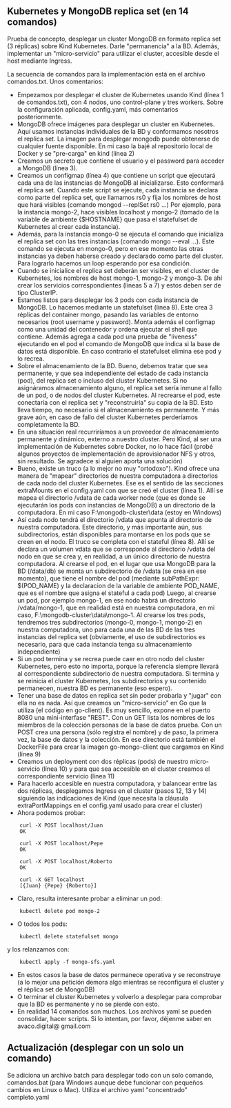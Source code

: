 ## Kubernetes y MongoDB replica set (en 14 comandos)

Prueba de concepto,  desplegar un cluster MongoDB en formato replica set (3 réplicas) sobre Kind Kubernetes. Darle "permanencia" a la BD. Además, implementar un "micro-servicio" para utilizar el cluster, accesible desde el host mediante Ingress.

La secuencia de comandos para la implementación está en el archivo comandos.txt. Unos comentarios:

- Empezamos por desplegar el cluster de Kubernetes usando Kind (línea 1 de comandos.txt), con 4 nodos, uno control-plane y tres workers. Sobre la configuración aplicada, config.yaml, más comentarios posteriormente.
- MongoDB ofrece imágenes para desplegar un cluster en Kubernetes. Aquí usamos instancias individuales de la BD y conformamos nosotros el replica set. La imagen para desplegar mongodb puede obtenerse de cualquier fuente disponible. En mi caso la bajé al repositorio local de Docker y se "pre-carga" en kind (línea 2)
- Creamos un secreto que contiene el usuario y el password para acceder a MongoDB (línea 3).
- Creamos un configmap (línea 4) que contiene un script que ejecutará cada una de las instancias de MongoDB al inicializarse. Esto conformará el replica set. Cuando este script se ejecute, cada instancia se declara como parte del replica set, que llamamos rs0 y fija los nombres de host que hará visibles (comando mongod --replSet rs0 ...) Por ejemplo, para la instancia mongo-2, hace visibles localhost y mongo-2 (tomado de la variable de ambiente {$HOSTNAME} que pasa el statefulset de Kubernetes al crear cada instancia). 
- Además, para la instancia mongo-0 se ejecuta el comando que inicializa el replica set con las tres instancias (comando mongo --eval ...). Este comando se ejecuta en mongo-0, pero en ese momento las otras instancias ya deben haberse creado y declarado como parte del cluster. Para lograrlo hacemos un loop esperando por esa condición.
- Cuando se inicialice el replica set deberán ser visibles, en el cluster de Kubernetes, los nombres de host mongo-1, mongo-2 y mongo-3. De ahí crear los servicios correspondientes (líneas 5 a 7) y estos deben ser de tipo ClusterIP.
- Estamos listos para desplegar los 3 pods con cada instancia de MongoDB. Lo hacemos mediante un statefulset (línea 8). Este crea 3 réplicas del container mongo, pasando las variables de entorno necesarios (root username y password). Monta además el configmap como una unidad del contenedor y ordena ejecutar el shell que contiene. Además agrega a cada pod una prueba de "liveness" ejecutando en el pod el comando de MongoDB que indica si la base de datos está disponible. En caso contrario el statefulset elimina ese pod y lo recrea.
- Sobre el almacenamiento de la BD. Bueno, debemos tratar que sea permanente, y que sea independiente del estado de cada instancia (pod), del replica set o incluso del cluster Kubernetes. Si no asignáramos almacenamiento alguno, el replica set sería inmune al fallo de un pod, o de nodos del cluster Kubernetes. Al recrearse el pod, este conectaría con el replica set y "reconstruiría" su copia de la BD. Esto lleva tiempo, no necesario si el almacenamiento es permanente. Y más grave aún, en caso de fallo del cluster Kubernetes perderíamos completamente la BD.
- En una situación real recurriríamos a un proveedor de almacenamiento permanente y dinámico, externo a nuestro cluster. Pero Kind, al ser una implementación de Kubernetes sobre Docker, no lo hace fácil (probé algunos proyectos de implementación de aprovisionador NFS y otros, sin resultado. Se agradece si alguien aporta una solución)
- Bueno, existe un truco (a lo mejor no muy "ortodoxo"). Kind ofrece una manera de "mapear" directorios de nuestra computadora a directorios de cada nodo del cluster Kubernetes. Ese es el sentido de las secciones extraMounts en el config.yaml con que se creó el cluster (línea 1). Allí se mapea el directorio /vdata de cada worker node (que es donde se ejecutarán los pods con instancias de MongoDB) a un directorio de la computadora. En mi caso F:\mongodb-cluster\data (estoy en Windows)
- Así cada nodo tendrá el directorio /vdata que apunta al directorio de nuestra computadora. Este directorio, y más importante aún, sus subdirectorios, están disponibles para montarse en los pods que se creen en el nodo. El truco se completa con el stateful (línea 8). Allí se declara un volumen vdata que se corresponde al directorio /vdata del nodo en que se crea y, en realidad, a un único directorio de nuestra computadora. Al crearse el pod, en el lugar que usa MongoDB para la BD (/data/db) se monta un subdirectorio de /vdata (se crea en ese momento), que tiene el nombre del pod (mediante subPathExpr: $(POD_NAME) y la declaracion de la variable de ambiente POD_NAME, que es el nombre que asigna el stateful a cada pod) Luego, al crearse un pod, por ejemplo mongo-1, en ese nodo habrá un directorio /vdata/mongo-1, que en realidad está en nuestra computadora, en mi caso, F:\mongodb-cluster\data\mongo-1. Al crearse los tres pods, tendremos tres subdirectorios (mongo-0, mongo-1, mongo-2) en nuestra computadora, uno para cada una de las BD de las tres instancias del replica set (obviamente, el uso de subdirectorios es necesario, para que cada instancia tenga su almacenamiento independiente)
- Si un pod termina y se recrea puede caer en otro nodo del cluster Kubernetes, pero esto no importa, porque la referencia siempre llevará al correspondiente subdirectorio de nuestra computadora. Si termina y se reinicia el cluster Kubernetes, los subdirectorios y su contenido permanecen, nuestra BD es permanente (eso espero).
- Tener una base de datos en replica set sin poder probarla y "jugar" con ella no es nada. Así que creamos un "micro-servicio" en Go que la utiliza (el código en go-client). Es muy sencillo, expone en el puerto 8080 una mini-interfase "REST". Con un GET lista los nombres de los miembros de la colección personas de la base de datos prueba. Con un POST crea una persona (sólo registra el nombre) y de paso, la primera vez, la base de datos y la colección. En ese directorio está también el DockerFile para crear la imagen go-mongo-client que cargamos en Kind (línea 9)
- Creamos un deployment con dos réplicas (pods) de nuestro micro-servicio (línea 10) y para que sea accesible en el cluster creamos el correspondiente servicio (línea 11)
- Para hacerlo accesible en nuestra computadora, y balancear entre las dos réplicas, desplegamos Ingress en el cluster (pasos 12, 13 y 14) siguiendo las indicaciones de Kind (que necesita la cláusula extraPortMappings en el config.yaml usado para crear el cluster)
- Ahora podemos probar:
```
    curl -X POST localhost/Juan
    OK

    curl -X POST localhost/Pepe
    OK

    curl -X POST localhost/Roberto
    OK

    curl -X GET localhost
    [{Juan} {Pepe} {Roberto}]
```
- Claro, resulta interesante probar a eliminar un pod:
```
    kubectl delete pod mongo-2
```
- O todos los pods:
```
    kubectl delete statefulset mongo
```

y los relanzamos con:

```    
    kubectl apply -f mongo-sfs.yaml
```
- En estos casos la base de datos permanece operativa y se reconstruye (a lo mejor una petición demora algo mientras se reconfigura el cluster y el réplica set de MongoDB)
- O terminar el cluster Kubernetes y volverlo a desplegar para comprobar que la BD es permanente y no se pierde con esto.
- En realidad 14 comandos son muchos. Los archivos yaml se pueden consolidar, hacer scripts. Si lo intentan, por favor, déjenme saber en avaco.digital@ gmail.com

## Actualización (desplegar con un solo un comando)

Se adiciona un archivo batch para desplegar todo con un solo comando, comandos.bat (para Windows aunque debe funcionar con pequeños cambios en Linux o Mac). Utiliza el archivo yaml "concentrado" completo.yaml

  



